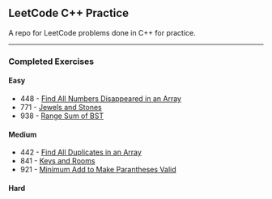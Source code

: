 ## LeetCode C++ Practice

A repo for LeetCode problems done in C++ for practice.

***
### Completed Exercises
#### Easy
- 448 - [Find All Numbers Disappeared in an Array](https://leetcode.com/problems/find-all-numbers-disappeared-in-an-array/)
- 771 - [Jewels and Stones](https://leetcode.com/problems/jewels-and-stones/)
- 938 - [Range Sum of BST](https://leetcode.com/problems/range-sum-of-bst/)
#### Medium
- 442 - [Find All Duplicates in an Array](https://leetcode.com/problems/find-all-duplicates-in-an-array/)
- 841 - [Keys and Rooms](https://leetcode.com/problems/keys-and-rooms/)
- 921 - [Minimum Add to Make Parantheses Valid](https://leetcode.com/problems/minimum-add-to-make-parentheses-valid/)
#### Hard
